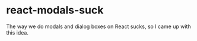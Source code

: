 # react-modals-suck
The way we do modals and dialog boxes on React sucks, so I came up with this idea.
